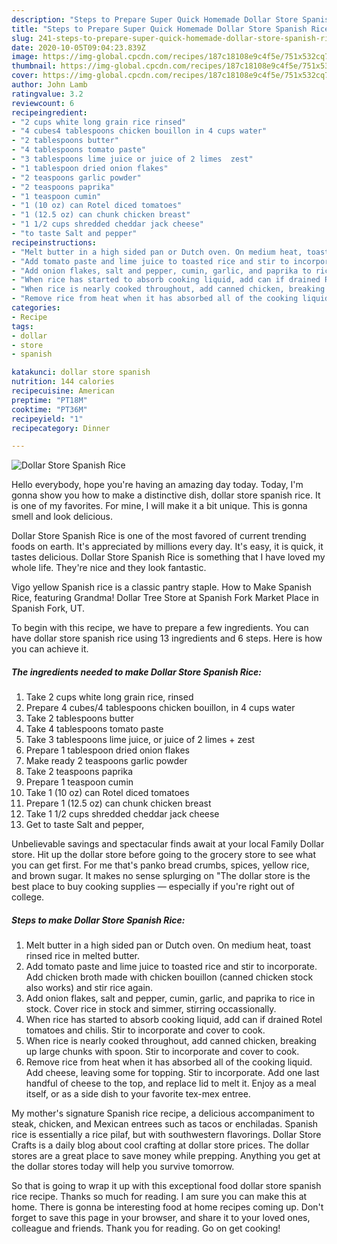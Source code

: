 ```yaml
---
description: "Steps to Prepare Super Quick Homemade Dollar Store Spanish Rice"
title: "Steps to Prepare Super Quick Homemade Dollar Store Spanish Rice"
slug: 241-steps-to-prepare-super-quick-homemade-dollar-store-spanish-rice
date: 2020-10-05T09:04:23.839Z
image: https://img-global.cpcdn.com/recipes/187c18108e9c4f5e/751x532cq70/dollar-store-spanish-rice-recipe-main-photo.jpg
thumbnail: https://img-global.cpcdn.com/recipes/187c18108e9c4f5e/751x532cq70/dollar-store-spanish-rice-recipe-main-photo.jpg
cover: https://img-global.cpcdn.com/recipes/187c18108e9c4f5e/751x532cq70/dollar-store-spanish-rice-recipe-main-photo.jpg
author: John Lamb
ratingvalue: 3.2
reviewcount: 6
recipeingredient:
- "2 cups white long grain rice rinsed"
- "4 cubes4 tablespoons chicken bouillon in 4 cups water"
- "2 tablespoons butter"
- "4 tablespoons tomato paste"
- "3 tablespoons lime juice or juice of 2 limes  zest"
- "1 tablespoon dried onion flakes"
- "2 teaspoons garlic powder"
- "2 teaspoons paprika"
- "1 teaspoon cumin"
- "1 (10 oz) can Rotel diced tomatoes"
- "1 (12.5 oz) can chunk chicken breast"
- "1 1/2 cups shredded cheddar jack cheese"
- "to taste Salt and pepper"
recipeinstructions:
- "Melt butter in a high sided pan or Dutch oven. On medium heat, toast rinsed rice in melted butter."
- "Add tomato paste and lime juice to toasted rice and stir to incorporate. Add chicken broth made with chicken bouillon (canned chicken stock also works) and stir rice again."
- "Add onion flakes, salt and pepper, cumin, garlic, and paprika to rice in stock. Cover rice in stock and simmer, stirring occassionally."
- "When rice has started to absorb cooking liquid, add can if drained Rotel tomatoes and chilis. Stir to incorporate and cover to cook."
- "When rice is nearly cooked throughout, add canned chicken, breaking up large chunks with spoon. Stir to incorporate and cover to cook."
- "Remove rice from heat when it has absorbed all of the cooking liquid. Add cheese, leaving some for topping. Stir to incorporate. Add one last handful of cheese to the top, and replace lid to melt it. Enjoy as a meal itself, or as a side dish to your favorite tex-mex entree."
categories:
- Recipe
tags:
- dollar
- store
- spanish

katakunci: dollar store spanish 
nutrition: 144 calories
recipecuisine: American
preptime: "PT18M"
cooktime: "PT36M"
recipeyield: "1"
recipecategory: Dinner

---
```



![Dollar Store Spanish Rice](https://img-global.cpcdn.com/recipes/187c18108e9c4f5e/751x532cq70/dollar-store-spanish-rice-recipe-main-photo.jpg)

Hello everybody, hope you're having an amazing day today. Today, I'm gonna show you how to make a distinctive dish, dollar store spanish rice. It is one of my favorites. For mine, I will make it a bit unique. This is gonna smell and look delicious.

Dollar Store Spanish Rice is one of the most favored of current trending foods on earth. It's appreciated by millions every day. It's easy, it is quick, it tastes delicious. Dollar Store Spanish Rice is something that I have loved my whole life. They're nice and they look fantastic.

Vigo yellow Spanish rice is a classic pantry staple. How to Make Spanish Rice, featuring Grandma! Dollar Tree Store at Spanish Fork Market Place in Spanish Fork, UT.


To begin with this recipe, we have to prepare a few ingredients. You can have dollar store spanish rice using 13 ingredients and 6 steps. Here is how you can achieve it.

<!--inarticleads1-->

##### The ingredients needed to make Dollar Store Spanish Rice:

1. Take 2 cups white long grain rice, rinsed
1. Prepare 4 cubes/4 tablespoons chicken bouillon, in 4 cups water
1. Take 2 tablespoons butter
1. Take 4 tablespoons tomato paste
1. Take 3 tablespoons lime juice, or juice of 2 limes + zest
1. Prepare 1 tablespoon dried onion flakes
1. Make ready 2 teaspoons garlic powder
1. Take 2 teaspoons paprika
1. Prepare 1 teaspoon cumin
1. Take 1 (10 oz) can Rotel diced tomatoes
1. Prepare 1 (12.5 oz) can chunk chicken breast
1. Take 1 1/2 cups shredded cheddar jack cheese
1. Get to taste Salt and pepper,


Unbelievable savings and spectacular finds await at your local Family Dollar store. Hit up the dollar store before going to the grocery store to see what you can get first. For me that&#39;s panko bread crumbs, spices, yellow rice, and brown sugar. It makes no sense splurging on &#34;The dollar store is the best place to buy cooking supplies — especially if you&#39;re right out of college. 

<!--inarticleads2-->

##### Steps to make Dollar Store Spanish Rice:

1. Melt butter in a high sided pan or Dutch oven. On medium heat, toast rinsed rice in melted butter.
1. Add tomato paste and lime juice to toasted rice and stir to incorporate. Add chicken broth made with chicken bouillon (canned chicken stock also works) and stir rice again.
1. Add onion flakes, salt and pepper, cumin, garlic, and paprika to rice in stock. Cover rice in stock and simmer, stirring occassionally.
1. When rice has started to absorb cooking liquid, add can if drained Rotel tomatoes and chilis. Stir to incorporate and cover to cook.
1. When rice is nearly cooked throughout, add canned chicken, breaking up large chunks with spoon. Stir to incorporate and cover to cook.
1. Remove rice from heat when it has absorbed all of the cooking liquid. Add cheese, leaving some for topping. Stir to incorporate. Add one last handful of cheese to the top, and replace lid to melt it. Enjoy as a meal itself, or as a side dish to your favorite tex-mex entree.


My mother&#39;s signature Spanish rice recipe, a delicious accompaniment to steak, chicken, and Mexican entrees such as tacos or enchiladas. Spanish rice is essentially a rice pilaf, but with southwestern flavorings. Dollar Store Crafts is a daily blog about cool crafting at dollar store prices. The dollar stores are a great place to save money while prepping. Anything you get at the dollar stores today will help you survive tomorrow. 

So that is going to wrap it up with this exceptional food dollar store spanish rice recipe. Thanks so much for reading. I am sure you can make this at home. There is gonna be interesting food at home recipes coming up. Don't forget to save this page in your browser, and share it to your loved ones, colleague and friends. Thank you for reading. Go on get cooking!
